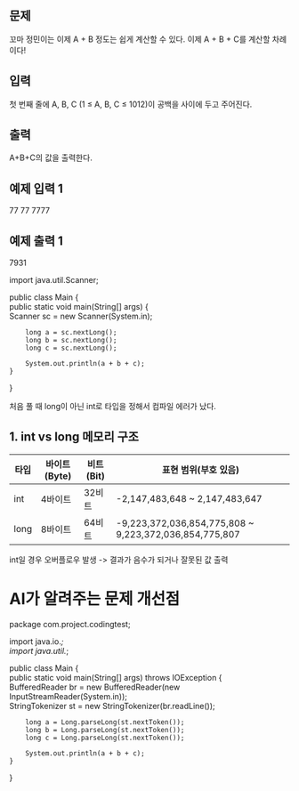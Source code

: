 ## 문제

꼬마 정민이는 이제 A + B 정도는 쉽게 계산할 수 있다. 
이제 A + B + C를 계산할 차례이다!

## 입력

첫 번째 줄에 A, B, C (1 ≤ A, B, C ≤ 1012)이 공백을 사이에 두고 주어진다.

## 출력

A+B+C의 값을 출력한다.

## 예제 입력 1 

77 77 7777

## 예제 출력 1 

7931

import java.util.Scanner;  
  
public class Main {  
    public static void main(String[] args) {  
        Scanner sc = new Scanner(System.in);  
  
        long a = sc.nextLong();  
        long b = sc.nextLong();  
        long c = sc.nextLong();  
  
        System.out.println(a + b + c);  
    }  
}

처음 풀 때 long이 아닌 int로 타입을 정해서 컴파일 에러가 났다.

## **1. int vs long 메모리 구조**

|타입|바이트(Byte)|비트(Bit)|표현 범위(부호 있음)|
|---|---|---|---|
|int|4바이트|32비트|-2,147,483,648 ~ 2,147,483,647|
|long|8바이트|64비트|-9,223,372,036,854,775,808 ~ 9,223,372,036,854,775,807|

int일 경우 오버플로우 발생 -> 결과가 음수가 되거나 잘못된 값 출력

# AI가 알려주는 문제 개선점

package com.project.codingtest;  
  
import java.io.*;  
import java.util.*;  
  
public class Main {  
    public static void main(String[] args) throws IOException {  
        BufferedReader br = new BufferedReader(new InputStreamReader(System.in));  
        StringTokenizer st = new StringTokenizer(br.readLine());  
  
        long a = Long.parseLong(st.nextToken());  
        long b = Long.parseLong(st.nextToken());  
        long c = Long.parseLong(st.nextToken());  
  
        System.out.println(a + b + c);  
    }  
}